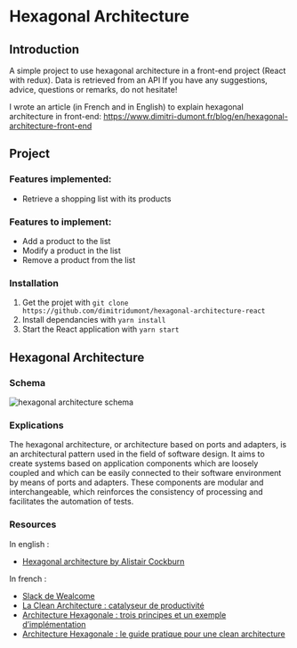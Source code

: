 # Hexagonal Architecture

## Introduction
A simple project to use hexagonal architecture in a front-end project (React with redux).
Data is retrieved from an API
If you have any suggestions, advice, questions or remarks, do not hesitate!

I wrote an article (in French and in English) to explain hexagonal architecture in front-end: https://www.dimitri-dumont.fr/blog/en/hexagonal-architecture-front-end

## Project 
### Features implemented:
- Retrieve a shopping list with its products

### Features to implement:
- Add a product to the list
- Modify a product in the list
- Remove a product from the list

### Installation
1) Get the projet with ```git clone https://github.com/dimitridumont/hexagonal-architecture-react```
2) Install dependancies with ```yarn install```
3) Start the React application with ```yarn start```

## Hexagonal Architecture
### Schema
![hexagonal architecture schema](documentation/hexagonal-architecture-react-redux-schema.png)

### Explications
The hexagonal architecture, or architecture based on ports and adapters, is an architectural pattern used in the field of software design. It aims to create systems based on application components which are loosely coupled and which can be easily connected to their software environment by means of ports and adapters. These components are modular and interchangeable, which reinforces the consistency of processing and facilitates the automation of tests.

### Resources
In english :
- [Hexagonal architecture by Alistair Cockburn](https://alistair.cockburn.us/hexagonal-architecture/)

In french :
- [Slack de Wealcome](https://wealcome.slack.com/)
- [La Clean Architecture : catalyseur de productivité](https://medium.com/@mickalwegerich/la-clean-architecture-catalyseur-de-productivit%C3%A9-68ff61aa38ff)
- [Architecture Hexagonale : trois principes et un exemple d’implémentation](https://blog.octo.com/architecture-hexagonale-trois-principes-et-un-exemple-dimplementation/)
- [Architecture Hexagonale : le guide pratique pour une clean architecture](https://beyondxscratch.com/fr/2018/09/11/architecture-hexagonale-le-guide-pratique-pour-une-clean-architecture/)

